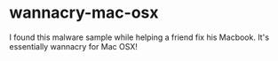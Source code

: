 # wannacry-mac-osx
I found this malware sample while helping a friend fix his Macbook. It's essentially wannacry for Mac OSX!
